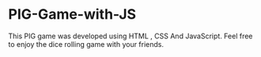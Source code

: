# PIG-Game-with-JS
This PIG game was developed using HTML , CSS And JavaScript. Feel free to enjoy the dice rolling game with your friends.
